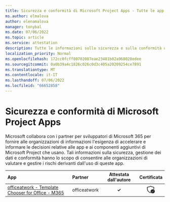 ```yaml
---
title: Sicurezza e conformità di Microsoft Project Apps - Tutte le app
ms.author: elmalova
author: elenamalova
manager: tonybal
ms.date: 07/06/2022
ms.topic: article
ms.service: attestation
description: Tutte le informazioni sulla sicurezza e sulla conformità disponibili per tutte le app di Microsoft Project.
localization_priority: Normal
ms.openlocfilehash: 172cc0fcff80702087eae23481b02a968028edee
ms.sourcegitcommit: 0a0b39a4c1826c026c0d3c405a20209254ce7891
ms.translationtype: MT
ms.contentlocale: it-IT
ms.lasthandoff: 07/06/2022
ms.locfileid: "66652858"
---
```

# <a name="microsoft-project-apps-security-and-compliance"></a>Sicurezza e conformità di Microsoft Project Apps

Microsoft collabora con i partner per sviluppatori di Microsoft 365 per fornire alle organizzazioni di informazioni l'esigenza di accelerare e informare le decisioni relative alle app e ai componenti aggiuntivi di Microsoft Project che usano. Tali informazioni sulla sicurezza, gestione dei dati e conformità hanno lo scopo di consentire alle organizzazioni di valutare e gestire i rischi derivanti dall'uso di queste app.

| **App** | **Partner** | **Attestata dall'autore** | **Certificata** |
|:--------|:------------|:----------------------:|:-------------:|
| [officeatwork - Template Chooser for Office - M365](./officeatwork-officeatworktemplate-chooser-for-office-m365.md) | officeatwork | **✓** | <img alt="Certified application badge" src="../media/certified-badge.png" height="25" width="25" /> |
